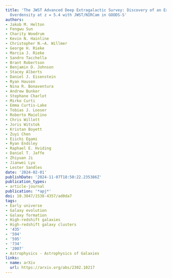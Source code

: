 ```yaml
---
title: 'The JWST Advanced Deep Extragalactic Survey: Discovery of an Extreme Galaxy
  Overdensity at z = 5.4 with JWST/NIRCam in GOODS-S'
authors:
- Jakob M. Helton
- Fengwu Sun
- Charity Woodrum
- Kevin N. Hainline
- Christopher N.~A. Willmer
- George H. Rieke
- Marcia J. Rieke
- Sandro Tacchella
- Brant Robertson
- Benjamin D. Johnson
- Stacey Alberts
- Daniel J. Eisenstein
- Ryan Hausen
- Nina R. Bonaventura
- Andrew Bunker
- Stephane Charlot
- Mirko Curti
- Emma Curtis-Lake
- Tobias J. Looser
- Roberto Maiolino
- Chris Willott
- Joris Witstok
- Kristan Boyett
- Zuyi Chen
- Eiichi Egami
- Ryan Endsley
- Raphael E. Hviding
- Daniel T. Jaffe
- Zhiyuan Ji
- Jianwei Lyu
- Lester Sandles
date: '2024-02-01'
publishDate: '2024-11-07T18:50:22.235386Z'
publication_types:
- article-journal
publication: '*apj*'
doi: 10.3847/1538-4357/ad0da7
tags:
- Early universe
- Galaxy evolution
- Galaxy formation
- High-redshift galaxies
- High-redshift galaxy clusters
- '435'
- '594'
- '595'
- '734'
- '2007'
- Astrophysics - Astrophysics of Galaxies
links:
- name: arXiv
  url: https://arxiv.org/abs/2302.10217
---
```

